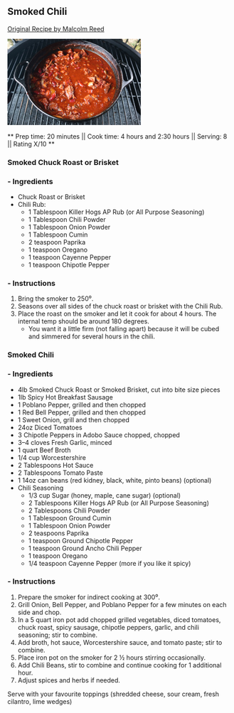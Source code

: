 ## Smoked Chili

[Original Recipe by Malcolm Reed](https://howtobbqright.com/2017/11/02/smoked-chili-recipe/#tasty-recipes-8677)

![Picture](../img/smoked_chili.jpg)

** Prep time: 20 minutes || Cook time: 4 hours and 2:30 hours || Serving: 8 || Rating X/10 **

### Smoked Chuck Roast or Brisket
### - Ingredients

- Chuck Roast or Brisket
- Chili Rub:
    - 1 Tablespoon Killer Hogs AP Rub (or All Purpose Seasoning)
    - 1 Tablespoon Chili Powder
    - 1 Tablespoon Onion Powder
    - 1 Tablespoon Cumin
    - 2 teaspoon Paprika
    - 1 teaspoon Oregano
    - 1 teaspoon Cayenne Pepper
    - 1 teaspoon Chipotle Pepper

### - Instructions

1. Bring the smoker to 250⁰. 
2. Seasons over all sides of the chuck roast or brisket with the Chili Rub. 
3. Place the roast on the smoker and let it cook for about 4 hours. The internal temp should be around 180 degrees.
	- You want it a little firm (not falling apart) because it will be cubed and simmered for several hours in the chili.

### Smoked Chili
### - Ingredients

- 4lb Smoked Chuck Roast or Smoked Brisket, cut into bite size pieces
- 1lb Spicy Hot Breakfast Sausage
- 1 Poblano Pepper, grilled and then chopped
- 1 Red Bell Pepper, grilled and then chopped
- 1 Sweet Onion, grill and then chopped
- 24oz Diced Tomatoes
- 3 Chipotle Peppers in Adobo Sauce chopped, chopped
- 3–4 cloves Fresh Garlic, minced
- 1 quart Beef Broth
- 1/4 cup Worcestershire
- 2 Tablespoons Hot Sauce
- 2 Tablespoons Tomato Paste
- 1 14oz can beans (red kidney, black, white, pinto beans) (optional)
- Chili Seasoning 
    - 1/3 cup Sugar (honey, maple, cane sugar) (optional)
    - 2 Tablespoons Killer Hogs AP Rub (or All Purpose Seasoning)
    - 2 Tablespoons Chili Powder
    - 1 Tablespoon Ground Cumin
    - 1 Tablespoon Onion Powder
    - 2 teaspoons Paprika
    - 1 teaspoon Ground Chipotle Pepper
    - 1 teaspoon Ground Ancho Chili Pepper
    - 1 teaspoon Oregano
    - 1/4 teaspoon Cayenne Pepper (more if you like it spicy)
    
### - Instructions
1. Prepare the smoker for indirect cooking at 300⁰.
2. Grill Onion, Bell Pepper, and Poblano Pepper for a few minutes on each side and chop.
2. In a 5 quart iron pot add chopped grilled vegetables, diced tomatoes, chuck roast, spicy sausage, chipotle peppers, garlic, and chili seasoning; stir to combine.
3. Add broth, hot sauce, Worcestershire sauce, and tomato paste; stir to combine.
4. Place iron pot on the smoker for 2 ½ hours stirring occasionally.
5. Add Chili Beans, stir to combine and continue cooking for 1 additional hour.
6. Adjust spices and herbs if needed. 

 Serve with your favourite toppings (shredded cheese, sour cream, fresh cilantro, lime wedges)



